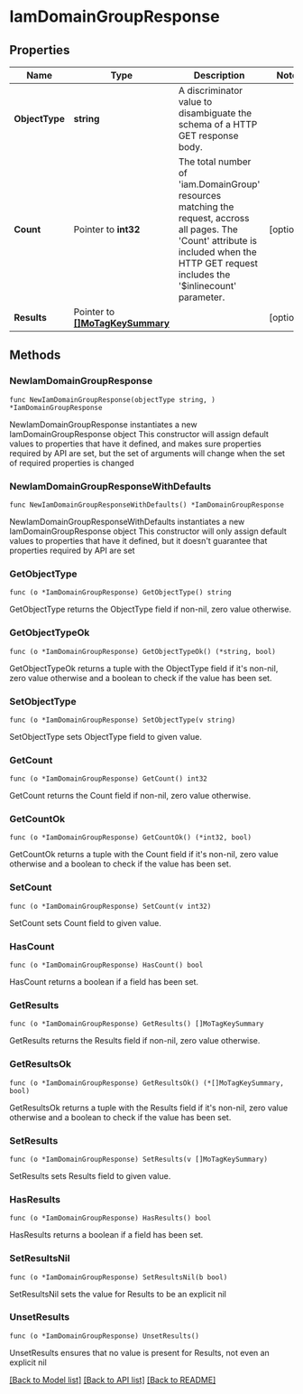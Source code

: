 # IamDomainGroupResponse

## Properties

Name | Type | Description | Notes
------------ | ------------- | ------------- | -------------
**ObjectType** | **string** | A discriminator value to disambiguate the schema of a HTTP GET response body. | 
**Count** | Pointer to **int32** | The total number of &#39;iam.DomainGroup&#39; resources matching the request, accross all pages. The &#39;Count&#39; attribute is included when the HTTP GET request includes the &#39;$inlinecount&#39; parameter. | [optional] 
**Results** | Pointer to [**[]MoTagKeySummary**](mo.TagKeySummary.md) |  | [optional] 

## Methods

### NewIamDomainGroupResponse

`func NewIamDomainGroupResponse(objectType string, ) *IamDomainGroupResponse`

NewIamDomainGroupResponse instantiates a new IamDomainGroupResponse object
This constructor will assign default values to properties that have it defined,
and makes sure properties required by API are set, but the set of arguments
will change when the set of required properties is changed

### NewIamDomainGroupResponseWithDefaults

`func NewIamDomainGroupResponseWithDefaults() *IamDomainGroupResponse`

NewIamDomainGroupResponseWithDefaults instantiates a new IamDomainGroupResponse object
This constructor will only assign default values to properties that have it defined,
but it doesn't guarantee that properties required by API are set

### GetObjectType

`func (o *IamDomainGroupResponse) GetObjectType() string`

GetObjectType returns the ObjectType field if non-nil, zero value otherwise.

### GetObjectTypeOk

`func (o *IamDomainGroupResponse) GetObjectTypeOk() (*string, bool)`

GetObjectTypeOk returns a tuple with the ObjectType field if it's non-nil, zero value otherwise
and a boolean to check if the value has been set.

### SetObjectType

`func (o *IamDomainGroupResponse) SetObjectType(v string)`

SetObjectType sets ObjectType field to given value.


### GetCount

`func (o *IamDomainGroupResponse) GetCount() int32`

GetCount returns the Count field if non-nil, zero value otherwise.

### GetCountOk

`func (o *IamDomainGroupResponse) GetCountOk() (*int32, bool)`

GetCountOk returns a tuple with the Count field if it's non-nil, zero value otherwise
and a boolean to check if the value has been set.

### SetCount

`func (o *IamDomainGroupResponse) SetCount(v int32)`

SetCount sets Count field to given value.

### HasCount

`func (o *IamDomainGroupResponse) HasCount() bool`

HasCount returns a boolean if a field has been set.

### GetResults

`func (o *IamDomainGroupResponse) GetResults() []MoTagKeySummary`

GetResults returns the Results field if non-nil, zero value otherwise.

### GetResultsOk

`func (o *IamDomainGroupResponse) GetResultsOk() (*[]MoTagKeySummary, bool)`

GetResultsOk returns a tuple with the Results field if it's non-nil, zero value otherwise
and a boolean to check if the value has been set.

### SetResults

`func (o *IamDomainGroupResponse) SetResults(v []MoTagKeySummary)`

SetResults sets Results field to given value.

### HasResults

`func (o *IamDomainGroupResponse) HasResults() bool`

HasResults returns a boolean if a field has been set.

### SetResultsNil

`func (o *IamDomainGroupResponse) SetResultsNil(b bool)`

 SetResultsNil sets the value for Results to be an explicit nil

### UnsetResults
`func (o *IamDomainGroupResponse) UnsetResults()`

UnsetResults ensures that no value is present for Results, not even an explicit nil

[[Back to Model list]](../README.md#documentation-for-models) [[Back to API list]](../README.md#documentation-for-api-endpoints) [[Back to README]](../README.md)


